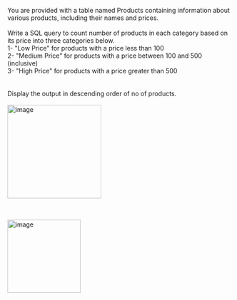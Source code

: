 You are provided with a table named Products containing information about various products, including their names and prices. 
<br><br>
Write a SQL query to count number of products in each category based on its price into three categories below. <br>
1- "Low Price" for products with a price less than 100 <br>
2- "Medium Price" for products with a price between 100 and 500 (inclusive) <br>
3- "High Price" for products with a price greater than 500 <br>
<br><br>
Display the output in descending order of no of products.
<br><br>
<img width="210" alt="image" src="https://github.com/user-attachments/assets/0b2bbdf2-016f-4038-a075-50a836c21fb2" />

<br>
<br>

<img width="164" alt="image" src="https://github.com/user-attachments/assets/4aec3d11-f6b5-45c9-9b2f-172c7acf7b09" />

